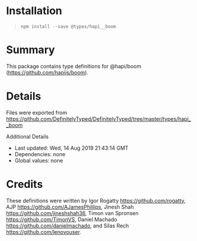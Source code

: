 # Installation
> `npm install --save @types/hapi__boom`

# Summary
This package contains type definitions for @hapi/boom (https://github.com/hapijs/boom).

# Details
Files were exported from https://github.com/DefinitelyTyped/DefinitelyTyped/tree/master/types/hapi__boom

Additional Details
 * Last updated: Wed, 14 Aug 2019 21:43:14 GMT
 * Dependencies: none
 * Global values: none

# Credits
These definitions were written by Igor Rogatty <https://github.com/rogatty>, AJP <https://github.com/AJamesPhillips>, Jinesh Shah <https://github.com/jineshshah36>, Timon van Spronsen <https://github.com/TimonVS>, Daniel Machado <https://github.com/danielmachado>, and Silas Rech <https://github.com/lenovouser>.
